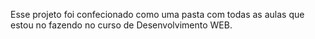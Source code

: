 Esse projeto foi confecionado como uma pasta com todas as aulas que estou no fazendo no curso de Desenvolvimento WEB. 
